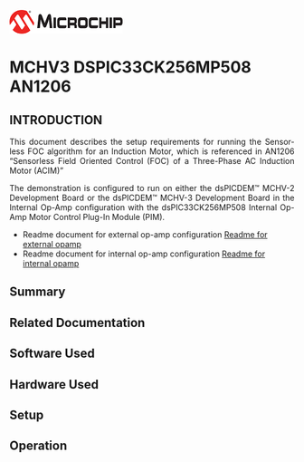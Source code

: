 ![image](images/microchip.jpg) 

# MCHV3 DSPIC33CK256MP508 AN1206

## INTRODUCTION
<p style='text-align: justify;'>
This document describes the setup requirements for running the Sensor-less FOC algorithm for an Induction Motor, which is referenced in AN1206 “Sensorless Field Oriented Control (FOC) of a Three-Phase AC Induction Motor (ACIM)” </p>
<p style='text-align: justify;'>
The demonstration is configured to run on either the dsPICDEM™ MCHV-2 Development Board or the dsPICDEM™ MCHV-3 Development Board in the Internal Op-Amp configuration with the dsPIC33CK256MP508 Internal Op-Amp Motor Control Plug-In Module (PIM).
</p>

- Readme document for external op-amp configuration [Readme for external opamp](mchv3_dspic33ck256mp508_an1206/docs/README_external.md)
- Readme document for internal op-amp configuration [Readme for internal opamp](mchv3_dspic33ck256mp508_an1206/docs/README_internal.md)

## Summary


## Related Documentation


## Software Used 


## Hardware Used


## Setup


## Operation



